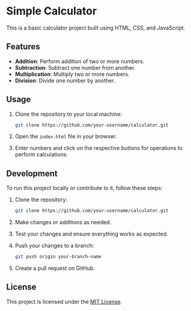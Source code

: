 # Simple Calculator

This is a basic calculator project built using HTML, CSS, and JavaScript.

## Features

- **Addition**: Perform addition of two or more numbers.
- **Subtraction**: Subtract one number from another.
- **Multiplication**: Multiply two or more numbers.
- **Division**: Divide one number by another.

## Usage

1. Clone the repository to your local machine:

    ```bash
    git clone https://github.com/your-username/calculator.git
    ```

2. Open the `index.html` file in your browser.

3. Enter numbers and click on the respective buttons for operations to perform calculations.

## Development

To run this project locally or contribute to it, follow these steps:

1. Clone the repository:

    ```bash
    git clone https://github.com/your-username/calculator.git
    ```

2. Make changes or additions as needed.

3. Test your changes and ensure everything works as expected.

4. Push your changes to a branch:

    ```bash
    git push origin your-branch-name
    ```

5. Create a pull request on GitHub.

## License

This project is licensed under the [MIT License](LICENSE).
